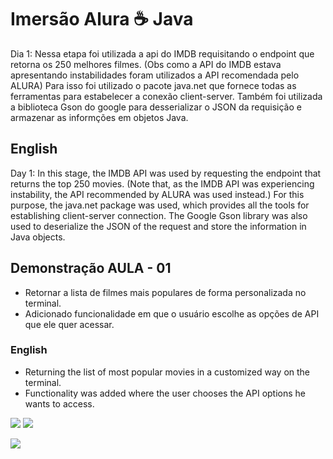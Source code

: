 # Imersão Alura ☕ Java 

Dia 1: Nessa etapa foi utilizada a api do IMDB requisitando o endpoint que retorna os 250 melhores filmes. (Obs como a API do IMDB estava apresentando instabilidades foram utilizados a API recomendada pelo ALURA) Para isso foi utilizado o pacote java.net que fornece todas as ferramentas para estabelecer a conexão client-server.
Também foi utilizada a biblioteca Gson do google para desserializar o JSON da requisição e armazenar as informções em objetos Java.

## English

Day 1: In this stage, the IMDB API was used by requesting the endpoint that returns the top 250 movies. (Note that, as the IMDB API was experiencing instability, the API recommended by ALURA was used instead.) For this purpose, the java.net package was used, which provides all the tools for establishing client-server connection. The Google Gson library was also used to deserialize the JSON of the request and store the information in Java objects.

## Demonstração AULA - 01

- Retornar a lista de filmes mais populares de forma personalizada no terminal.
- Adicionado funcionalidade em que o usuário escolhe as opções de API que ele quer acessar.

### English

- Returning the list of most popular movies in a customized way on the terminal.
- Functionality was added where the user chooses the API options he wants to access.

<p float="right">
 <img src="https://cdn.discordapp.com/attachments/445423084485214208/1090422113866891294/image.png" />
 <img src="https://cdn.discordapp.com/attachments/445423084485214208/1090422338077597706/image.png" />
</p>

<img src="https://cdn.discordapp.com/attachments/445423084485214208/1090423371671548024/image.png"/>

